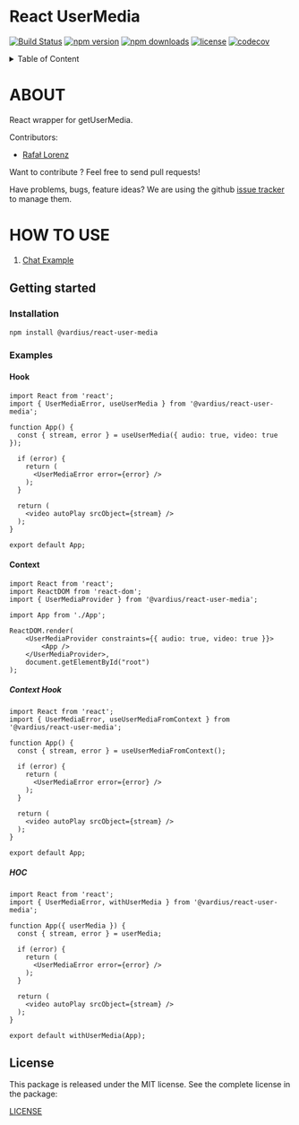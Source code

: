 React UserMedia
================
[![Build Status](https://travis-ci.org/vardius/react-user-media.svg?branch=master)](https://travis-ci.org/vardius/react-user-media)
[![npm version](https://img.shields.io/npm/v/react-user-media.svg)](https://www.npmjs.com/package/react-user-media)
[![npm downloads](https://img.shields.io/npm/dm/react-user-media.svg)](https://www.npmjs.com/package/react-user-media)
[![license](https://img.shields.io/github/license/vardius/react-user-media.svg)](LICENSE)
[![codecov](https://codecov.io/gh/vardius/react-user-media/branch/master/graph/badge.svg)](https://codecov.io/gh/vardius/react-user-media)

<details>
  <summary>Table of Content</summary>

<!-- toc -->
- [About](#about)
- [How to use](#how-to-use)
  - [Installation](#installation)
  - [Examples](#examples)
    - [Hook](#hook)
    - [Context](#context)
      - [Context Hook](#context-hook)
      - [HOC](#hoc)
- [License](#license)
<!-- tocstop -->

</details>

ABOUT
==================================================
React wrapper for getUserMedia.

Contributors:

* [Rafał Lorenz](http://rafallorenz.com)

Want to contribute ? Feel free to send pull requests!

Have problems, bugs, feature ideas?
We are using the github [issue tracker](https://github.com/vardius/react-user-media/issues) to manage them.

<!-- ![Dashboard](../master/.github/kubernetes-dashboard-overview.png)
![Dashboard](../master/.github/kubernetes-dashboard-pods.png) -->

HOW TO USE
==================================================

1. [Chat Example](https://github.com/vardius/react-webrtc-chat)

## Getting started
### Installation
```bash
npm install @vardius/react-user-media
```
### Examples
#### Hook
```
import React from 'react';
import { UserMediaError, useUserMedia } from '@vardius/react-user-media';

function App() {
  const { stream, error } = useUserMedia({ audio: true, video: true });

  if (error) {
    return (
      <UserMediaError error={error} />
    );
  }

  return (
    <video autoPlay srcObject={stream} />
  );
}

export default App;
```
#### Context
```
import React from 'react';
import ReactDOM from 'react-dom';
import { UserMediaProvider } from '@vardius/react-user-media';

import App from './App';

ReactDOM.render(
    <UserMediaProvider constraints={{ audio: true, video: true }}>
        <App />
    </UserMediaProvider>,
    document.getElementById("root")
);
```
##### Context Hook
```
import React from 'react';
import { UserMediaError, useUserMediaFromContext } from '@vardius/react-user-media';

function App() {
  const { stream, error } = useUserMediaFromContext();

  if (error) {
    return (
      <UserMediaError error={error} />
    );
  }

  return (
    <video autoPlay srcObject={stream} />
  );
}

export default App;
```
##### HOC
```
import React from 'react';
import { UserMediaError, withUserMedia } from '@vardius/react-user-media';

function App({ userMedia }) {
  const { stream, error } = userMedia;

  if (error) {
    return (
      <UserMediaError error={error} />
    );
  }

  return (
    <video autoPlay srcObject={stream} />
  );
}

export default withUserMedia(App);
```

License
-------

This package is released under the MIT license. See the complete license in the package:

[LICENSE](LICENSE.md)